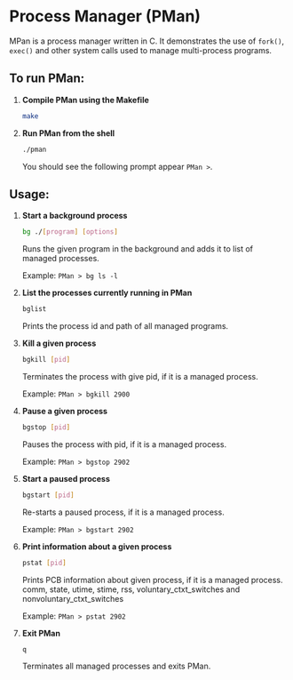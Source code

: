# Process Manager (PMan)
MPan is a process manager written in C. It demonstrates the use of `fork()`, `exec()` and other system calls used to manage multi-process programs.

## To run PMan:
1. **Compile PMan using the Makefile**
    
    ````bash
    make
    ````
    
2. **Run PMan from the shell**
    
    ````bash
    ./pman
    ````
    You should see the following prompt appear `PMan >`.

## Usage:
1. **Start a background process**
    
    ````bash
    bg ./[program] [options]
    ````
    Runs the given program in the background and adds it to list of managed processes.
    
    Example: `PMan > bg ls -l`
    
2. **List the processes currently running in PMan**
    
    ````bash
    bglist
    ````
    Prints the process id and path of all managed programs.
    
3. **Kill a given process**
    
    ````bash
    bgkill [pid]
    ````
    Terminates the process with give pid, if it is a managed process.
    
    Example: `PMan > bgkill 2900`
    
4. **Pause a given process**
    
    ````bash
    bgstop [pid]
    ````
    Pauses the process with pid, if it is a managed process.
    
    Example: `PMan > bgstop 2902`
    
5. **Start a paused process**
    
    ````bash
    bgstart [pid]
    ````
    Re-starts a paused process, if it is a managed process.
    
    Example: `PMan > bgstart 2902`
    
6. **Print information about a given process**
    
    ````bash
    pstat [pid]
    ````
    Prints PCB information about given process, if it is a managed process.
    comm, state, utime, stime, rss, voluntary_ctxt_switches and nonvoluntary_ctxt_switches
    
    Example: `PMan > pstat 2902`
    
7. **Exit PMan**
    
    ````bash
    q
    ````
    Terminates all managed processes and exits PMan.
